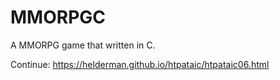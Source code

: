 # MMORPGC

A MMORPG game that written in C.

Continue: https://helderman.github.io/htpataic/htpataic06.html